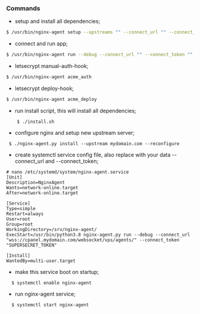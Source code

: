 ### Commands

- setup and install all dependencies;
``` bash
$ /usr/bin/nginx-agent setup --upstreams "" --connect_url "" --connect_token "" --reconfigure
```

- connect and run app;
``` bash
$ /usr/bin/nginx-agent run --debug --connect_url "" --connect_token ""
```
- letsecrypt manual-auth-hook;
``` bash
$ /usr/bin/nginx-agent acme_auth
```
- letsecrypt deploy-hook;
``` bash
$ /usr/bin/nginx-agent acme_deploy
```


- run install script, this will install all dependencies;
```text
    $ ./install.sh
```

- configure nginx and setup new upstream server;
```text
 $ ./nginx-agent.py install --upstream mydomain.com --reconfigure
```

- create systemctl service config file, also replace with your data --connect_url and --connect_token;
```text
# nano /etc/systemd/system/nginx-agent.service
[Unit]
Description=NginxAgent
Wants=network-online.target
After=network-online.target

[Service]
Type=simple
Restart=always
User=root
Group=root
WorkingDirectory=/srv/nginx-agent/
ExecStart=/usr/bin/python3.8 nginx-agent.py run --debug --connect_url "wss://cpanel.mydomain.com/websocket/vps/agents/" --connect_token "SUPERSECRET_TOKEN"

[Install]
WantedBy=multi-user.target
```
- make this service boot on startup;
  
```text
  $ systemctl enable nginx-agent
```

- run nginx-agent service;
  
```text
  $ systemctl start nginx-agent
```

